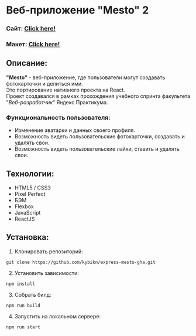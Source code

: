 # Веб-приложение "Mesto" 2
### Сайт:  [Click here!](https://mesto.kybikn.ru/)

### Макет:  [Click here!](https://www.figma.com/file/5H3gsn5lIGPwzBPby9jAOo/JavaScript.-Sprint-12?node-id=0%3A1&mode=dev)


## Описание:
**"Mesto"** - веб-приложение, где пользователи могут создавать фотокарточки и делиться ими.<br>
Это портирование нативного проекта на React.<br>
Проект создавался в рамках прохождения учебного спринта факультета "*Веб-разработчик*" Яндекс Практикума.<br>
 ### Функциональность пользователя:
  - Изменение аватарки и данных своего профиля.
  - Возможность видеть пользовательские фотокарточки, создавать и удалять свои.
  - Возможность видеть пользовательские лайки, ставить и удалять свои.


## Технологии:
- HTML5 / CSS3
- Pixel Perfect
- БЭМ
- Flexbox
- JavaScript
- ReactJS

## Установка:
1. Клонировать репозиторий:

````
git clone https://github.com/kybikn/express-mesto-gha.git
````

2. Установить зависимости:

````
npm install
````
    
3. Собрать билд:

````
npm run build
````
    
4. Запустить на локальном сервере:

````
npm run start
````
